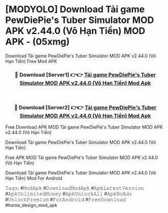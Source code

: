 # [MODYOLO] Download Tải game PewDiePie's Tuber Simulator MOD APK v2.44.0 (Vô Hạn Tiền) MOD APK - (05xmg)
Download Tải game PewDiePie's Tuber Simulator MOD APK v2.44.0 (Vô Hạn Tiền) Free Mod APK

<div align="center">
<h3>🔴 Download [Server1] 👉👉 <a href="https://apk-comot.site?title=Tải_game_PewDiePie's_Tuber_Simulator_MOD_APK_v2.44.0_(Vô_Hạn_Tiền)">Tải game PewDiePie's Tuber Simulator MOD APK v2.44.0 (Vô Hạn Tiền) Mod Apk</a></h3><br>

<h3>🔴 Download [Server2] 👉👉 <a href="https://apk-comot.site?title=Tải_game_PewDiePie's_Tuber_Simulator_MOD_APK_v2.44.0_(Vô_Hạn_Tiền)">Tải game PewDiePie's Tuber Simulator MOD APK v2.44.0 (Vô Hạn Tiền) Mod Apk</a></h3>
</div>


Free Download APK MOD Tải game PewDiePie's Tuber Simulator MOD APK v2.44.0 (Vô Hạn Tiền)

Download Tải game PewDiePie's Tuber Simulator MOD APK v2.44.0 (Vô Hạn Tiền) 

Free APK MOD Tải game PewDiePie's Tuber Simulator MOD APK v2.44.0 (Vô Hạn Tiền) 

Download Tải game PewDiePie's Tuber Simulator MOD APK v2.44.0 (Vô Hạn Tiền) Mod For Android

𝚃𝚊𝚐𝚜: #𝙼𝚘𝚍𝙰𝚙𝚔 #𝙳𝚘𝚠𝚗𝚕𝚘𝚊𝚍𝙼𝚘𝚍𝙰𝚙𝚔 #𝙰𝚙𝚔𝙻𝚊𝚝𝚎𝚜𝚝𝚅𝚎𝚛𝚜𝚒𝚘𝚗 #𝙰𝚙𝚔𝚄𝚗𝚕𝚒𝚖𝚒𝚝𝚎𝚍𝙼𝚘𝚗𝚎𝚢 #𝙰𝚙𝚔𝚄𝚗𝚕𝚘𝚌𝚔𝙰𝚕𝚕 #𝙰𝚙𝚔𝙽𝚘𝙰𝚍𝚜 #𝚄𝚗𝚕𝚘𝚌𝚔𝙿𝚛𝚎𝚖𝚒𝚞𝚖 #𝙵𝚘𝚛𝙰𝚗𝚍𝚛𝚘𝚒𝚍 #𝙵𝚛𝚎𝚎𝙳𝚘𝚠𝚗𝚕𝚘𝚊𝚍 #home_design_mod_apk